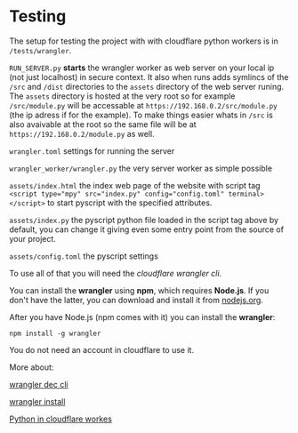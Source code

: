 # Testing

The setup for testing the project with with cloudflare python workers is in `/tests/wrangler`.

`RUN_SERVER.py` **starts** the wrangler worker as web server on your local ip (not just localhost) in secure context. It also when runs adds symlincs of the `/src` and `/dist` directories to the `assets` directory of the web server runing. The `assets` directory is hosted at the very root so for example `/src/module.py` will be accessable at `https://192.168.0.2/src/module.py` (the ip adress if for the example). To make things easier whats in `/src` is also avaivable at the root so the same file will be at `https://192.168.0.2/module.py` as well.


`wrangler.toml` settings for running the server

`wrangler_worker/wrangler.py` the very server worker as simple possible

`assets/index.html` the index web page of the website with script tag `<script type="mpy" src="index.py" config="config.toml" terminal></script>` to start pyscript with the specified attributes.

`assets/index.py` the pyscript python file loaded in the script tag above by default, you can change it giving even some entry point from the source of your project.

`assets/config.toml` the pyscript settings


To use all of that you will need the *cloudflare wrangler cli*.

You can install the **wrangler** using **npm**, which requires **Node.js**. If you don't have the latter, you can download and install it from [nodejs.org](nodejs.org). 

After you have Node.js (npm comes with it) you can install the **wrangler**:

```
npm install -g wrangler
```

You do not need an account in cloudflare to use it.

More about:

[wrangler dec cli](https://developers.cloudflare.com/workers/wrangler/commands/#dev)

[wrangler install](https://developers.cloudflare.com/workers/wrangler/install-and-update/)

[Python in cloudflare workes](https://developers.cloudflare.com/workers/languages/python/)